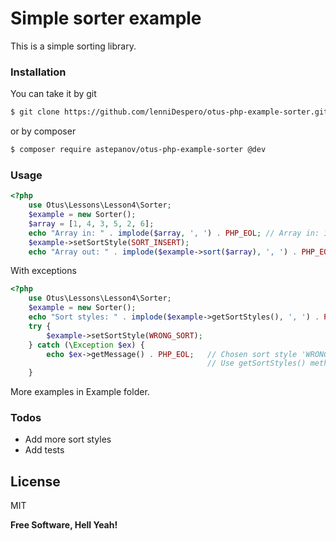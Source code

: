 # Simple sorter example
This is a simple sorting library.

### Installation

You can take it by git

```sh
$ git clone https://github.com/lenniDespero/otus-php-example-sorter.git
```
or by composer
```sh
$ composer require astepanov/otus-php-example-sorter @dev
```

### Usage
```php
<?php
    use Otus\Lessons\Lesson4\Sorter;
    $example = new Sorter();
    $array = [1, 4, 3, 5, 2, 6];
    echo "Array in: " . implode($array, ', ') . PHP_EOL; // Array in: 1, 4, 3, 5, 2, 6
    $example->setSortStyle(SORT_INSERT);
    echo "Array out: " . implode($example->sort($array), ', ') . PHP_EOL; // Array out: 1, 2, 3, 4, 5, 6
```
With exceptions
```php
<?php
    use Otus\Lessons\Lesson4\Sorter;
    $example = new Sorter();
    echo "Sort styles: " . implode($example->getSortStyles(), ', ') . PHP_EOL; // Sort styles: SORT_BUBBLE, SORT_QUICK, SORT_INSERT
    try {
        $example->setSortStyle(WRONG_SORT);
    } catch (\Exception $ex) {
        echo $ex->getMessage() . PHP_EOL;   // Chosen sort style 'WRONG_SORT' not in supported sort styles.
                                            // Use getSortStyles() method to get list of supported sort styles
    }
```

More examples in Example folder.

### Todos

 - Add more sort styles
 - Add tests

License
----
MIT

**Free Software, Hell Yeah!**